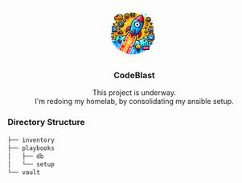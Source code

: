 <div align="center">
  <a href="https://github.com/github_username/repo_name">
    <img src="docs/images/logo.png" alt="Logo" width="100" height="100">
  </a>
<h3 align="center">CodeBlast</h3>
  <p align="center">
    This project is underway.<br/>
    I'm redoing my homelab, by consolidating my ansible setup.
    <br />
  </p>  
</div>



### Directory Structure

```
├── inventory
├── playbooks
│   ├── db
│   └── setup
└── vault
```



